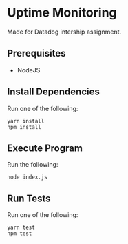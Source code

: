 # Uptime Monitoring
Made for Datadog intership assignment.

## Prerequisites
- NodeJS

## Install Dependencies
Run one of the following:
```
yarn install
npm install
```

## Execute Program
Run the following:
```
node index.js
```

## Run Tests
Run one of the following:
```
yarn test
npm test
```
